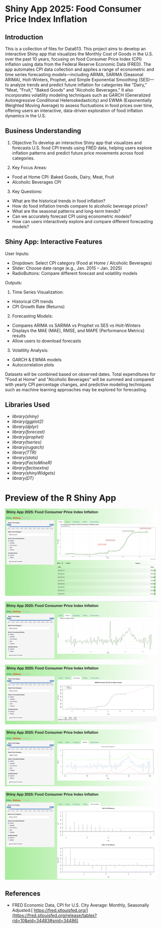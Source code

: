 # Shiny App 2025: Food Consumer Price Index Inflation 

## Introduction
This is a collection of files for Data613. This project aims to develop an interactive Shiny app that visualizes the Monthly Cost of Goods in the U.S. over the past 10 years, focusing on food Consumer Price Index (CPI) inflation using data from the Federal Reserve Economic Data (FRED). The app automates CPI data collection and applies a range of econometric and time series forecasting models—including ARIMA, SARIMA (Seasonal ARIMA), Holt-Winters, Prophet, and Simple Exponential Smoothing (SES)—to analyze trends and predict future inflation for categories like "Dairy," "Meat, "Fruit," "Baked Goods" and "Alcoholic Beverages." It also incorporates volatility modeling techniques such as GARCH  (Generalized Autoregressive Conditional Heteroskedasticity) and EWMA (Exponentially Weighted Moving Average) to assess fluctuations in food prices over time, offering users an interactive, data-driven exploration of food inflation dynamics in the U.S.

## Business Understanding

1. Objective:To develop an interactive Shiny app that visualizes and forecasts U.S. food CPI trends using FRED data, helping users explore inflation patterns and predict future price movements across food categories.
   
2. Key Focus Areas:
  - Food at Home CPI: Baked Goods, Dairy, Meat, Fruit
  - Alcoholic Beverages CPI
  
3. Key Questions:
  - What are the historical trends in food inflation?
  - How do food inflation trends compare to alcoholic beverage prices?
  - What are the seasonal patterns and long-term trends?
  - Can we accurately forecast CPI using econometric models?
  - How can users interactively explore and compare different forecasting models?

## Shiny App: Interactive Features

User Inputs:
  - Dropdown: Select CPI category (Food at Home / Alcoholic Beverages)
  - Slider: Choose date range (e.g., Jan. 2015 – Jan. 2025)
  - RadioButtons: Compare different forecast and volatility models

Outputs:
1. Time Series Visualization:
  - Historical CPI trends
  - CPI Growth Rate (Returns)
2. Forecasting Models:
  - Compares ARIMA vs SARIMA vs Prophet vs SES vs Holt-Winters
  - Displays the MAE (MAE), RMSE, and MAPE (Performance Metrics) results
  - Allow users to download forecasts
3. Volatility Analysis:
  - GARCH & EWMA models
  - Autocorrelation plots

Datasets will be combined based on observed dates. Total expenditures for "Food at Home" and "Alcoholic Beverages" will be summed and compared with yearly CPI percentage changes, and predictive modeling techniques such as machine learning approaches may be explored for forecasting.

## Libraries Used

- *library(shiny)*
- *library(ggplot2)*
- *library(dplyr)*
- *library(forecast)*
- *library(prophet)*
- *library(tseries)*
- *library(rugarch)*
- *library(TTR)*
- *library(stats)*
- *library(FactoMineR)*
- *library(factoextra)*
- *library(shinyWidgets)*
- *library(DT)*

# Preview of the R Shiny App

![](images/updated_shiny_dashboard.png)

![](images/returns.png)

![](images/forecasting.png)

![](images/volatility.png)

![](images/autocorrelation.png)

## References
 - FRED Economic Data, CPI for U.S. City Average: Monthly, Seasonally Adjusted:[ https://fred.stlouisfed.org/](https://fred.stlouisfed.org/release/tables?rid=10&eid=34483#snid=34486)

